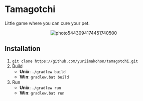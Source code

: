 # Tamagotchi

Little game where you can cure your pet.

<p align="center">
  <img src="https://i.ibb.co/LRwzFDB/2020-10-27-17-10-10.png" alt="photo5443094174451740500" border="0">
</p>

## Installation
1. `git clone https://github.com/yuriimakohon/tamagotchi.git`
2. Build
	 * __Unix__: `./gradlew build`
	 * __Win__: `gradlew.bat build`
3. Run
	 * __Unix__: `./gradlew run`
	 * __Win__: `gradlew.bat run`
